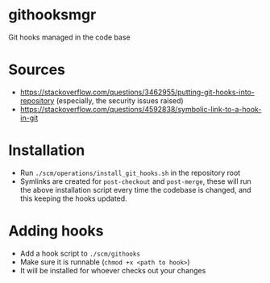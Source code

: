 # githooksmgr
Git hooks managed in the code base

# Sources
- https://stackoverflow.com/questions/3462955/putting-git-hooks-into-repository (especially, the security issues raised)
- https://stackoverflow.com/questions/4592838/symbolic-link-to-a-hook-in-git

# Installation
- Run `./scm/operations/install_git_hooks.sh` in the repository root
- Symlinks are created for `post-checkout` and `post-merge`, these will run the above installation script every time the codebase is changed, and this keeping the hooks updated.

# Adding hooks
- Add a hook script to `./scm/githooks`
- Make sure it is runnable (`chmod +x <path to hook>`)
- It will be installed for whoever checks out your changes

